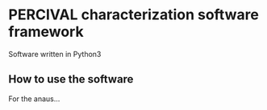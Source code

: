 # PERCIVAL characterization software framework

Software written in Python3

## How to use the software

For the anaus...
